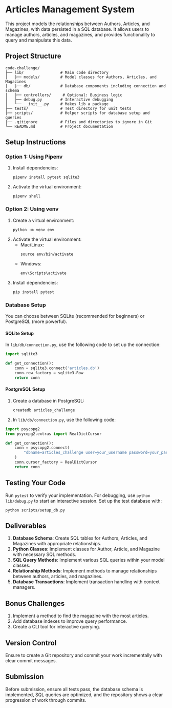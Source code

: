 # Articles Management System

This project models the relationships between Authors, Articles, and Magazines, with data persisted in a SQL database. It allows users to manage authors, articles, and magazines, and provides functionality to query and manipulate this data.

## Project Structure

```
code-challenge/
├── lib/                # Main code directory
│   ├── models/         # Model classes for Authors, Articles, and Magazines
│   ├── db/             # Database components including connection and schema
│   ├── controllers/     # Optional: Business logic
│   ├── debug.py        # Interactive debugging
│   └── __init__.py     # Makes lib a package
├── tests/              # Test directory for unit tests
├── scripts/            # Helper scripts for database setup and queries
├── .gitignore          # Files and directories to ignore in Git
└── README.md           # Project documentation
```

## Setup Instructions

### Option 1: Using Pipenv
1. Install dependencies:
   ```
   pipenv install pytest sqlite3
   ```
2. Activate the virtual environment:
   ```
   pipenv shell
   ```

### Option 2: Using venv
1. Create a virtual environment:
   ```
   python -m venv env
   ```
2. Activate the virtual environment:
   - Mac/Linux:
     ```
     source env/bin/activate
     ```
   - Windows:
     ```
     env\Scripts\activate
     ```
3. Install dependencies:
   ```
   pip install pytest
   ```

### Database Setup
You can choose between SQLite (recommended for beginners) or PostgreSQL (more powerful).

#### SQLite Setup
In `lib/db/connection.py`, use the following code to set up the connection:
```python
import sqlite3

def get_connection():
    conn = sqlite3.connect('articles.db')
    conn.row_factory = sqlite3.Row
    return conn
```

#### PostgreSQL Setup
1. Create a database in PostgreSQL:
   ```
   createdb articles_challenge
   ```
2. In `lib/db/connection.py`, use the following code:
```python
import psycopg2
from psycopg2.extras import RealDictCursor

def get_connection():
    conn = psycopg2.connect(
        "dbname=articles_challenge user=your_username password=your_password"
    )
    conn.cursor_factory = RealDictCursor
    return conn
```

## Testing Your Code
Run `pytest` to verify your implementation. For debugging, use `python lib/debug.py` to start an interactive session. Set up the test database with:
```
python scripts/setup_db.py
```

## Deliverables
1. **Database Schema**: Create SQL tables for Authors, Articles, and Magazines with appropriate relationships.
2. **Python Classes**: Implement classes for Author, Article, and Magazine with necessary SQL methods.
3. **SQL Query Methods**: Implement various SQL queries within your model classes.
4. **Relationship Methods**: Implement methods to manage relationships between authors, articles, and magazines.
5. **Database Transactions**: Implement transaction handling with context managers.

## Bonus Challenges
1. Implement a method to find the magazine with the most articles.
2. Add database indexes to improve query performance.
3. Create a CLI tool for interactive querying.

## Version Control
Ensure to create a Git repository and commit your work incrementally with clear commit messages.

## Submission
Before submission, ensure all tests pass, the database schema is implemented, SQL queries are optimized, and the repository shows a clear progression of work through commits.